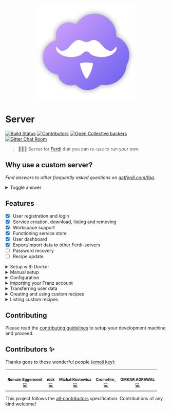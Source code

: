 ﻿<p align="center">
    <img src="./logo.png" alt="" width="300"/>
</p>

# Server

<p>
  <a href="https://github.com/getferdi/server/actions/workflows/builds.yml"><img alt="Build Status" src="https://github.com/getferdi/server/actions/workflows/builds.yml/badge.svg?branch=master&event=push"></a>
  <!-- ALL-CONTRIBUTORS-BADGE:START - Do not remove or modify this section -->
<a href='#contributors-'><img src='https://img.shields.io/badge/contributors-5-default.svg?logo=github' alt='Contributors'/></a>
<!-- ALL-CONTRIBUTORS-BADGE:END -->
  <a href="#backers-via-opencollective"><img alt="Open Collective backers" src="https://img.shields.io/opencollective/backers/getferdi?logo=open-collective"></a>
  <a href="https://gitter.im/getferdi/community"><img alt="Gitter Chat Room" src="https://img.shields.io/gitter/room/getferdi/community"></a>
</p>

> 👨🏾‍🍳 Server for [Ferdi](https://getferdi.com) that you can re-use to run your own

## Why use a custom server?

_Find answers to other frequently asked questions on [getferdi.com/faq](https://getferdi.com/faq/)._

<details>
<summary>Toggle answer</summary>

A custom server allows you to manage the data of all registered users yourself and add your own recipes to the repository. If you are not interested in doing this you can use our official instance of the server at [api.getferdi.com](https://api.getferdi.com).

</details>

## Features
- [x] User registration and login
- [x] Service creation, download, listing and removing
- [x] Workspace support
- [x] Functioning service store
- [x] User dashboard
- [x] Export/import data to other Ferdi-servers
- [ ] Password recovery
- [ ] Recipe update

<details>
<summary>Setup with Docker</summary>
The easiest way to set up Ferdi-server on your server is with Docker.

The Docker image can be run as is, with the default SQLite database or you can modify your ENV variables to use an external database (e.g. MySQL, MariaDB, Postgres, etc).
After setting up the docker container we recommend you set up an NGINX reverse proxy to access Ferdi-server outside of your home network and protect it with an SSL certificate.

**Warning**, please note that the use of the previous `config.txt` is now deprecated and a number of environmental variables have changed, specifically the default database name and location, the internal container port, and an additional `DATA_DIR` variable has been added. Make sure to pass the correct environmental variables to your container at runtime. If you are an existing Ferdi-server user, please see [the Ferdi docker documentation](./docker/README.md) for more information about migrating to the new image.

1. Pull the Docker image

    ```sh
    docker pull getferdi/ferdi-server
    ```
2. Create a *new* Docker container with your desired configuration **Existing users please seee the warning above.**

    ```sh
	    docker create \
	    --name=ferdi-server \
	    -e NODE_ENV=development \
	    -e APP_URL=<ferdi-server-url> \
	    -e DB_CONNECTION=<database> \
	    -e DB_HOST=<yourdbhost> \
	    -e DB_PORT=<yourdbport> \
	    -e DB_USER=<yourdbuser> \
	    -e DB_PASSWORD=<yourdbpass> \
	    -e DB_DATABASE=<yourdbdatabase> \
	    -e DB_SSL=false \
	    -e MAIL_CONNECTION=smtp \
	    -e SMTP_HOST=<smtpmailserver> \
	    -e SMTP_PORT=<smtpport> \
	    -e MAIL_SSL=true/false \
	    -e MAIL_USERNAME=<yourmailusername> \
	    -e MAIL_PASSWORD=<yourmailpassword> \
	    -e MAIL_SENDER=<sendemailaddress> \
	    -e IS_CREATION_ENABLED=true \
	    -e IS_DASHBOARD_ENABLED=true \
	    -e IS_REGISTRATION_ENABLED=true \
	    -e CONNECT_WITH_FRANZ=true \
      -e DATA_DIR=data \
	    -p <port>:3333 \
	    -v <path to data>:/data \
	    -v <path to recipes>:/app/recipes \
	    --restart unless-stopped \
	    getferdi/ferdi-server
    ```

    Alternatively, you can also use docker-compose v2 schema. An example can be found [in the docker folder](./docker/docker-compose.yml).

3. Optionally, you can [set up Nginx as a reverse proxy](https://www.digitalocean.com/community/tutorials/how-to-set-up-a-node-js-application-for-production-on-ubuntu-16-04#set-up-nginx-as-a-reverse-proxy-server).

For more information on configuring the Docker image, please read [the Ferdi docker documentation](./docker/README.md).
</details>
<details>
<summary>Manual setup</summary>

1. Clone repository with submodule
2. Install the [AdonisJS CLI](https://adonisjs.com/)
3. Copy `.env.example` to `.env` and edit the [configuration](#configuration) to your needs
4. Have env DB_SSL=true only if your database is postgres and it is hosted online on platforms like GCP, AWS, etc
5. Run `npm install` to install local dependencies
6. Run the database migrations with

    ```js
    node ace migration:run
    ```

7. Start the server with

    ```js
    npm start
    ```
</details>
<details>
<summary>Configuration</summary>

franz-server's configuration is saved inside an `.env` file. Besides AdonisJS's settings, Ferdi-server has the following custom settings:
- `IS_CREATION_ENABLED` (`true` or `false`, default: `true`): Whether to enable the [creation of custom recipes](#creating-and-using-custom-recipes)
- `IS_REGISTRATION_ENABLED` (`true` or `false`, default: `true`): Whether to enable the creation of new user accounts
- `IS_DASHBOARD_ENABLED` (`true` or `false`, default: `true`): Whether to enable the user dashboard
- `CONNECT_WITH_FRANZ` (`true` or `false`, default: `true`): Whether to enable connections to the Franz server. By enabling this option, Ferdi-server can:
  - Show the full Franz recipe library instead of only custom recipes
  - Import Franz accounts
</details>
<details>
<summary>Importing your Franz account</summary>

Ferdi-server allows you to import your full Franz account, including all its settings.

To import your Franz account, open `http://[YOUR FERDI-SERVER]/import` in your browser and login using your Franz account details. Ferdi-server will create a new user with the same credentials and copy your Franz settings, services and workspaces.
</details>
<details>
<summary>Transferring user data</summary>

Please refer to <https://github.com/getferdi/ferdi/wiki/Transferring-data-between-servers>
</details>
<details>
<summary>Creating and using custom recipes</summary>
Ferdi-server allows to extends the Franz recipe catalogue with custom Ferdi recipes.

For documentation on how to create a recipe, please visit [the official guide by Franz](https://github.com/meetfranz/plugins/blob/master/docs/integration.md).

To add your recipe to Ferdi-server, open `http://[YOUR FERDI-SERVER]/new` in your browser. You can now define the following settings:

- `Author`: Author who created the recipe
- `Name`: Name for your new service. Can contain spaces and unicode characters
- `Service ID`: Unique ID for this recipe. Does not contain spaces or special characters (e.g. `google-drive`)
- `Link to SVG image`: Direct link to a 1024x1024 SVG image that is used as a logo inside the store. Please use jsDelivr when using a file uploaded to GitHub as raw.githubusercontent files won't load
- `Recipe files`: Recipe files that you created using the [Franz recipe creation guide](https://github.com/meetfranz/plugins/blob/master/docs/integration.md). Please do *not* package your files beforehand - upload the raw files (you can drag and drop multiple files). Ferdi-server will automatically package and store the recipe in the right format. Please also do not drag and drop or select the whole folder, select the individual files.
</details>
<details>
<summary>Listing custom recipes</summary>

Inside Ferdi, searching for `ferdi:custom` will list all of your custom recipes.
</details>

## Contributing

Please read the [contributing guidelines](CONTRIBUTING.md) to setup your development machine and proceed.

## Contributors ✨

Thanks goes to these wonderful people ([emoji key](https://allcontributors.org/docs/en/emoji-key)):

<!-- ALL-CONTRIBUTORS-LIST:START - Do not remove or modify this section -->
<!-- prettier-ignore-start -->
<!-- markdownlint-disable -->
<table>
  <tr>
    <td align="center"><a href="https://gitlab.com/reggermont/"><img src="https://avatars.githubusercontent.com/u/14902909?v=4?s=100" width="100px;" alt=""/><br /><sub><b>Romain Eggermont</b></sub></a><br /><a href="https://github.com/getferdi/server/commits?author=reggermont" title="Code">💻</a></td>
    <td align="center"><a href="https://pogonip.pw/"><img src="https://avatars.githubusercontent.com/u/5242865?v=4?s=100" width="100px;" alt=""/><br /><sub><b>nick</b></sub></a><br /><a href="https://github.com/getferdi/server/commits?author=HuggableSquare" title="Code">💻</a></td>
    <td align="center"><a href="http://code-addict.pl"><img src="https://avatars.githubusercontent.com/u/6313392?v=4?s=100" width="100px;" alt=""/><br /><sub><b>Michał Kostewicz</b></sub></a><br /><a href="https://github.com/getferdi/server/commits?author=k0staa" title="Code">💻</a></td>
    <td align="center"><a href="https://gitlab.com/cromefire_"><img src="https://avatars.githubusercontent.com/u/26320625?v=4?s=100" width="100px;" alt=""/><br /><sub><b>Cromefire_</b></sub></a><br /><a href="https://github.com/getferdi/server/commits?author=cromefire" title="Code">💻</a></td>
    <td align="center"><a href="https://omkaragrawal.dev"><img src="https://avatars.githubusercontent.com/u/10913160?v=4?s=100" width="100px;" alt=""/><br /><sub><b>OMKAR AGRAWAL</b></sub></a><br /><a href="https://github.com/getferdi/server/commits?author=Omkaragrawal" title="Code">💻</a></td>
  </tr>
</table>

<!-- markdownlint-restore -->
<!-- prettier-ignore-end -->

<!-- ALL-CONTRIBUTORS-LIST:END -->

This project follows the [all-contributors](https://github.com/all-contributors/all-contributors) specification. Contributions of any kind welcome!
